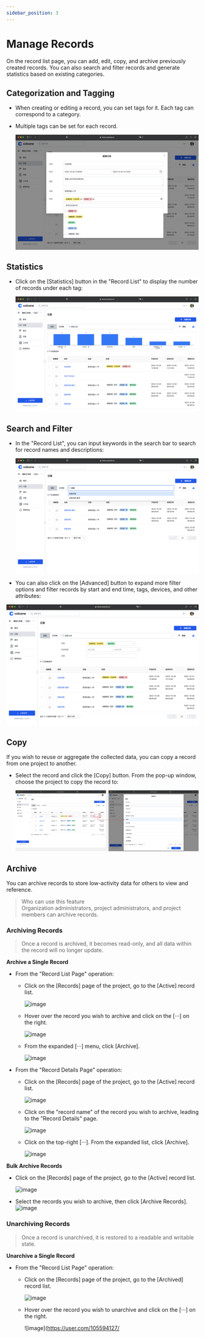 ```yaml
---
sidebar_position: 3
---
```


# Manage Records

On the record list page, you can add, edit, copy, and archive previously created records. You can also search and filter records and generate statistics based on existing categories.

## Categorization and Tagging

- When creating or editing a record, you can set tags for it. Each tag can correspond to a category.
- Multiple tags can be set for each record.

  ![manage-record-1](../img/manage-record-1.png)

## Statistics

- Click on the [Statistics] button in the "Record List" to display the number of records under each tag:

  ![manage-record-2](../img/manage-record-2.png)

## Search and Filter

- In the "Record List", you can input keywords in the search bar to search for record names and descriptions:

  ![manage-record-3](../img/manage-record-3.png)

- You can also click on the [Advanced] button to expand more filter options and filter records by start and end time, tags, devices, and other attributes:

![manage-record-4](../img/manage-record-4.png)

## Copy

If you wish to reuse or aggregate the collected data, you can copy a record from one project to another.

- Select the record and click the [Copy] button. From the pop-up window, choose the project to copy the record to:

  ![manage-record-5](../img/manage-record-5.png)

## Archive

You can archive records to store low-activity data for others to view and reference.

> Who can use this feature<br />
> Organization administrators, project administrators, and project members can archive records.

### Archiving Records

> Once a record is archived, it becomes read-only, and all data within the record will no longer update.

**Archive a Single Record**

- From the "Record List Page" operation:

  - Click on the [Records] page of the project, go to the [Active] record list.

    ![image](https://user-images.githubusercontent.com/105594127/197426841-9e8dc9b8-78a2-4621-9b31-26bf54a16ec7.png)

  - Hover over the record you wish to archive and click on the [···] on the right.

    ![image](https://user-images.githubusercontent.com/105594127/197426960-c6af70ee-5a53-4036-a6bf-f6572fce8dac.png)

  - From the expanded [···] menu, click [Archive].

    ![image](https://user-images.githubusercontent.com/105594127/197427024-47afe74b-bfdc-4f7b-aa70-55dfc3726c61.png)

- From the "Record Details Page" operation:

  - Click on the [Records] page of the project, go to the [Active] record list.

    ![image](https://user-images.githubusercontent.com/105594127/197426858-266ae312-68e2-4fba-8e6f-086eb9ddc2c6.png)

  - Click on the "record name" of the record you wish to archive, leading to the "Record Details" page.

    ![image](https://user.com/105594127/197427212-a01aed19-a0d9-4f97-94c0-a8a9ae86809b.png)

  - Click on the top-right [···]. From the expanded list, click [Archive].

    ![image](https://user.com/105594127/197427355-daa3630b-97f4-4938-a4be-b78a46cca5e1.png)

**Bulk Archive Records**

- Click on the [Records] page of the project, go to the [Active] record list.

  ![image](https://user.com/105594127/197426867-e4362779-fb48-4959-b747-be4663f6cd12.png)

- Select the records you wish to archive, then click [Archive Records].
  ![image](https://user.com/105594127/197427459-a01aed19-a0d9-4f97-94c0-a8a9ae86809b.png)

### Unarchiving Records

> Once a record is unarchived, it is restored to a readable and writable state.

**Unarchive a Single Record**

- From the "Record List Page" operation:

  - Click on the [Records] page of the project, go to the [Archived] record list.

    ![image](https://user.com/105594127/197427564-8547fa2b-7c29-4b81-8a32-89786e3268af.png)

  - Hover over the record you wish to unarchive and click on the [···] on the right.

    ![image](https://user.com/105594127/
